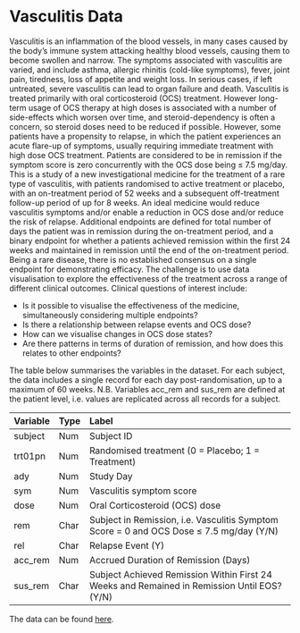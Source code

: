 # Vasculitis Data


Vasculitis is an inflammation of the blood vessels, in many cases caused by the body’s immune system attacking healthy blood vessels, causing them to become swollen and narrow. The symptoms associated with vasculitis are varied, and include asthma, allergic rhinitis (cold-like symptoms), fever, joint pain, tiredness, loss of appetite and weight loss. In serious cases, if left untreated, severe vasculitis can lead to organ failure and death.
Vasculitis is treated primarily with oral corticosteroid (OCS) treatment. However long-term usage of OCS therapy at high doses is associated with a number of side-effects which worsen over time, and steroid-dependency is often a concern, so steroid doses need to be reduced if possible. However, some patients have a propensity to relapse, in which the patient experiences an acute flare-up of symptoms, usually requiring immediate treatment with high dose OCS treatment. Patients are considered to be in remission if the symptom score is zero concurrently with the OCS dose being ≤ 7.5 mg/day.
This is a study of a new investigational medicine for the treatment of a rare type of vasculitis, with patients randomised to active treatment or placebo, with an on-treatment period of 52 weeks and a subsequent off-treatment follow-up period of up for 8 weeks. An ideal medicine would reduce vasculitis symptoms and/or enable a reduction in OCS dose and/or reduce the risk of relapse. Additional endpoints are defined for total number of days the patient was in remission during the on-treatment period, and a binary endpoint for whether a patients achieved remission within the first 24 weeks and maintained in remission until the end of the on-treatment period.
Being a rare disease, there is no established consensus on a single endpoint for demonstrating efficacy. The challenge is to use data visualisation to explore the effectiveness of the treatment across a range of different clinical outcomes. Clinical questions of interest include:


* Is it possible to visualise the effectiveness of the medicine, simultaneously considering multiple endpoints? 
* Is there a relationship between relapse events and OCS dose?
* How can we visualise changes in OCS dose states?  
* Are there patterns in terms of duration of remission, and how does this relates to other endpoints?

The table below summarises the variables in the dataset. For each subject, the data includes a single record for each day post-randomisation, up to a maximum of 60 weeks. N.B. Variables acc_rem and sus_rem are defined at the patient level, i.e. values are replicated across all records for a subject.


| Variable | Type | Label |
| :-- | :-- | :-- |
| subject | Num | Subject ID |
| trt01pn | Num | Randomised treatment (0 = Placebo; 1 = Treatment) |
| ady | Num | Study Day |
| sym | Num | Vasculitis symptom score |
| dose | Num | Oral Corticosteroid (OCS) dose |
| rem | Char | Subject in Remission, i.e. Vasculitis Symptom Score = 0 and OCS Dose ≤ 7.5 mg/day (Y/N) |
| rel | Char | Relapse Event (Y) |
| acc_rem | Num | Accrued Duration of Remission (Days) |
| sus_rem | Char | Subject Achieved Remission Within First 24 Weeks and Remained in Remission Until EOS? (Y/N) |



The data can be found [here](./vas_data.csv).